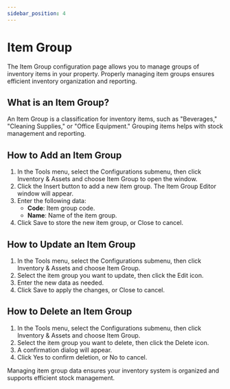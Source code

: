 ```yaml
---
sidebar_position: 4
---
```


# Item Group

The Item Group configuration page allows you to manage groups of inventory items in your property. Properly managing item groups ensures efficient inventory organization and reporting.

## What is an Item Group?

An Item Group is a classification for inventory items, such as "Beverages," "Cleaning Supplies," or "Office Equipment." Grouping items helps with stock management and reporting.

## How to Add an Item Group

1. In the Tools menu, select the Configurations submenu, then click Inventory & Assets and choose Item Group to open the window.
2. Click the Insert button to add a new item group. The Item Group Editor window will appear.
3. Enter the following data:
   - **Code**: Item group code.
   - **Name**: Name of the item group.
4. Click Save to store the new item group, or Close to cancel.

## How to Update an Item Group

1. In the Tools menu, select the Configurations submenu, then click Inventory & Assets and choose Item Group.
2. Select the item group you want to update, then click the Edit icon.
3. Enter the new data as needed.
4. Click Save to apply the changes, or Close to cancel.

## How to Delete an Item Group

1. In the Tools menu, select the Configurations submenu, then click Inventory & Assets and choose Item Group.
2. Select the item group you want to delete, then click the Delete icon.
3. A confirmation dialog will appear.
4. Click Yes to confirm deletion, or No to cancel.

Managing item group data ensures your inventory system is organized and supports efficient stock management.
